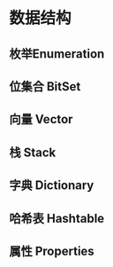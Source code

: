 # 数据结构

## 枚举Enumeration

## 位集合 BitSet

## 向量 Vector

## 栈 Stack

## 字典 Dictionary

## 哈希表 Hashtable

## 属性 Properties


